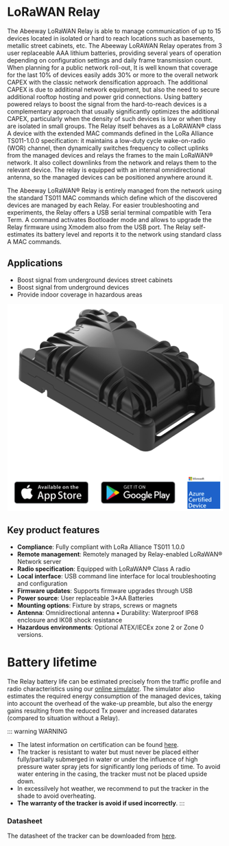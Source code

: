 # LoRaWAN Relay

The Abeeway LoRaWAN Relay is able to manage communication of up to 15 devices located in isolated or hard to reach locations such as basements, metallic street cabinets, etc.
The Abeeway LoRAWAN Relay operates from 3 user replaceable AAA lithium batteries, providing several years of operation depending on configuration settings and daily frame transmission count.
When planning for a public network roll-out, It is well known that coverage for the last 10% of devices easily adds 30% or more to the overall network CAPEX with the classic network densification approach. The additional CAPEX is due to additional network equipment, but
also the need to secure additional rooftop hosting and power grid connections. Using battery powered relays to boost the signal from the hard-to-reach devices is a complementary approach that usually significantly optimizes the additional CAPEX, particularly when the density of such devices is low or when they are isolated in small groups.
The Relay itself behaves as a LoRAWAN® class A device with the extended MAC commands defined in the LoRa
Alliance TS011-1.0.0 specification: it maintains a low-duty cycle wake-on-radio (WOR) channel, then dynamically switches frequency to collect uplinks from the managed devices and relays the frames to the main LoRaWAN® network. It also collect downlinks from the network and relays them to the relevant device. The relay is equipped with an internal omnidirectional antenna, so the managed devices can be positioned anywhere around it.

The Abeeway LoRaWAN® Relay is entirely managed from the network using the standard TS011 MAC commands which define which of the discovered devices are managed by each Relay. For easier troubleshooting and experiments, the Relay offers a USB serial terminal compatible with Tera Term. A command activates Bootloader mode and allows to upgrade the Relay firmware using Xmodem also from the USB port. The Relay self-estimates its battery level and reports it to the network using standard class A MAC commands.


## Applications
- Boost signal from underground devices street cabinets 
- Boost signal from underground devices
- Provide indoor coverage in hazardous areas

<img src="./images/CompactTrackerPlacement2.png" border="0" />

## Key product features

- **Compliance**: Fully compliant with LoRa Alliance TS011 1.0.0
- **Remote management**: Remotely managed by Relay-enabled LoRaWAN® Network server
- **Radio specification**: Equipped with LoRaWAN® Class A radio
- **Local interface**: USB command line interface for local troubleshooting and configuration
- **Firmware updates**: Supports firmware upgrades through USB
- **Power source**: User replaceable 3*AA Batteries
- **Mounting options**: Fixture by straps, screws or magnets
- **Antenna**: Omnidirectional antenna • Durability: Waterproof IP68 enclosure and IK08 shock resistance
- **Hazardous environments**: Optional ATEX/IECEx zone 2 or Zone 0 versions.



# Battery lifetime

The Relay battery life can be estimated precisely from the traffic profile and radio characteristics using our [online simulator](https://docs.thingpark.com/thingpark-enterprise/7.3/lorawan-relay-calculator.html).
The simulator also estimates the required energy consumption of the managed devices, taking into account the overhead of the wake-up preamble, but also the energy gains resulting from the reduced Tx power and increased datarates (compared to situation without a Relay).


::: warning WARNING
*  The latest information on certification can be found [here](/D-Reference/DocLibrary_R/AbeewayTrackers_R.md#certifications).
* The tracker is resistant to water but must never be placed either fully/partially submerged in water or under the influence of high pressure water spray jets for significantly long periods of time. To avoid water entering in the casing, the tracker must not be placed upside down.
* In excessilvely hot weather, we recommend to put the tracker in the shade to avoid overheating.
* **The warranty of the tracker is avoid if used incorrectly**.
:::

### Datasheet
The datasheet of the tracker can be downloaded from [here](/D-Reference/DocLibrary_R/AbeewayTrackers_R.html#data-sheets).
